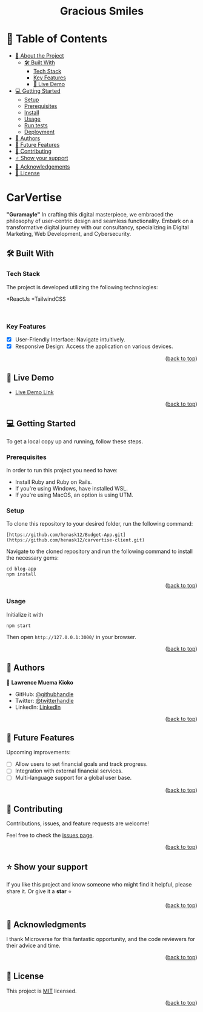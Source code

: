 <a name="readme-top"></a>

<div align="center">
  <h1><b>Gracious Smiles</b></h1>
</div>


# 📗 Table of Contents

- [📖 About the Project](#about-project)
  - [🛠 Built With](#built-with)
    - [Tech Stack](#tech-stack)
    - [Key Features](#key-features)
    - [🚀 Live Demo](#live-demo)
- [💻 Getting Started](#getting-started)
  - [Setup](#setup)
  - [Prerequisites](#prerequisites)
  - [Install](#install)
  - [Usage](#usage)
  - [Run tests](#run-tests)
  - [Deployment](#triangular_flag_on_post-deployment)
- [👥 Authors](#authors)
- [🔭 Future Features](#future-features)
- [🤝 Contributing](#contributing)
- [⭐️ Show your support](#support)
- [🙏 Acknowledgements](#acknowledgements)
- [📝 License](#license)


#  CarVertise <a name="about-project"></a>

**"Guramayle"** In crafting this digital masterpiece, we embraced the philosophy of user-centric design and seamless functionality. Embark on a transformative digital journey with our consultancy, specializing in Digital Marketing, Web Development, and Cybersecurity.


## 🛠 Built With <a name="built-with"></a>

### Tech Stack

The project is developed utilizing the following technologies:

*ReactJs
*TailwindCSS

<br>

### Key Features <a name="key-features"></a>

- [x] User-Friendly Interface: Navigate intuitively.
- [x] Responsive Design: Access the application on various devices.

<p align="right">(<a href="#readme-top">back to top</a>)</p>

## 🚀 Live Demo <a name="live-demo"></a>

- [Live Demo Link]([https://carvertise.onrender.com])


<p align="right">(<a href="#readme-top">back to top</a>)</p>



## 💻 Getting Started <a name="getting-started"></a>

To get a local copy up and running, follow these steps.

### Prerequisites
In order to run this project you need to have:

- Install Ruby and Ruby on Rails.
- If you're using Windows, have installed WSL.
- If you're using MacOS, an option is using UTM.

### Setup
To clone this repository to your desired folder, run the following command: <br>

```
[https://github.com/henask12/Budget-App.git](https://github.com/henask12/carvertise-client.git)
```

Navigate to the cloned repository and run the following command to install the necessary gems:
```
cd blog-app
npm install
```

<p align="right">(<a href="#readme-top">back to top</a>)</p>

### Usage
Initialize it with
```
npm start
```
Then open `http://127.0.0.1:3000/` in your browser.

<p align="right">(<a href="#readme-top">back to top</a>)</p>


## 👥 Authors <a name="authors"></a>

👤 **Lawrence Muema Kioko**
- GitHub: [@githubhandle](https://github.com/Kidd254)
- Twitter: [@twitterhandle](https://twitter.com/lawrenc98789206)
- LinkedIn: [LinkedIn](https://www.linkedin.com/in/lawrence-muema-kioko)

<p align="right">(<a href="#readme-top">back to top</a>)</p>

## 🔭 Future Features <a name="future-features"></a>

Upcoming improvements:

- [ ] Allow users to set financial goals and track progress.
- [ ] Integration with external financial services.
- [ ] Multi-language support for a global user base.

<p align="right">(<a href="#readme-top">back to top</a>)</p>


## 🤝 Contributing <a name="contributing"></a>

Contributions, issues, and feature requests are welcome!

Feel free to check the [issues page](https://github.com/henask12/Budget-App/issues).

<p align="right">(<a href="#readme-top">back to top</a>)</p>

## ⭐️ Show your support <a name="support"></a>

If you like this project and know someone who might find it helpful, please share it.
Or give it a **star** ⭐️

<p align="right">(<a href="#readme-top">back to top</a>)</p>

## 🙏 Acknowledgments <a name="acknowledgements"></a>

I thank Microverse for this fantastic opportunity, and the code reviewers for their advice and time.

<p align="right">(<a href="#readme-top">back to top</a>)</p>

## 📝 License <a name="license"></a>

This project is [MIT](./LICENSE) licensed.

<p align="right">(<a href="#readme-top">back to top</a>)</p>

